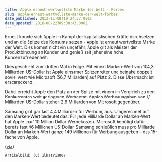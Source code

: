 ```yaml
---
title: Apple erneut wertvollste Marke der Welt - Forbes
slug: apple-erneut-wertvollste-marke-der-welt-forbes
date_published: 2013-11-08T10:24:37.000Z
date_updated: 2018-08-22T09:38:43.000Z
---
```


Erneut konnte sich Apple im Kampf der kapitalistischen Kräfte durchsetzen und an die Spitze des Konsums setzen - Apple ist erneut wertvollste Marke der Welt. Dies kommt nicht vin ungefähr, Apple gilt als Meister der Produktbindung an Kunden und genieß seit jeher eine hohe Kundenzufriedenheit. 

Dies geschieht zum dritten Mal in Folge. Mit einem Marken-Wert von 104,3 Milliarden US-Dollar ist Apple einsamer Spitzenreiter und beinahe doppelt soviel wert wie Microsoft (56,7 Milliarden) auf Platz 2. Diese Übermacht ist erschreckend.

Dabei erreicht Apple den Platz an der Spitze mit einem im Vergleich zu den Konkurrenten weit geringeren Werbeetat. Apples Werbeausgaben von 1,1 Milliarden US-Dollar stehen 2,6 Milliarden von Microsoft gegenüber.

Samsung gibt gar fast 4,4 Milliarden für Werbung aus. Umgerechnet auf den Marken-Wert bedeutet das: Für jede Milliarde Dollar an Marken-Wert hat Apple ‚nur‘ 10 Million Dollar Werbekosten. Microsoft benötigt dafür bereits fast 46 Millionen US-Dollar. Samsung schließlich muss pro Milliarde Dollar an Marken-Wert ganze 149 Millionen für Werbung ausgeben – das 15-fache von Apple.

([via](http://www.forbes.com/powerful-brands/list/))

`Artikelbild: (C) Ilhatria007`
